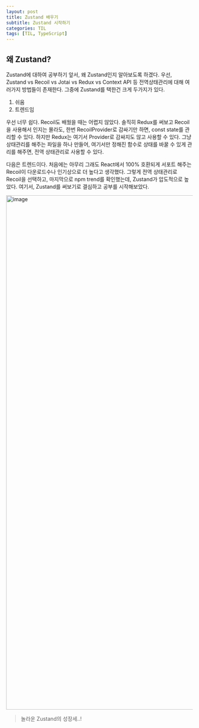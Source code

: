 ```yaml
---
layout: post
title: Zustand 배우기
subtitle: Zustand 시작하기
categories: TIL
tags: [TIL, TypeScript]
---
```


## 왜 Zustand?

Zustand에 대하여 공부하기 앞서, 왜 Zustand인지 알아보도록 하겠다. 우선, Zustand vs Recoil vs Jotai vs Redux vs Context API 등 전역상태관리에 대해 여러가지 방법들이 존재한다. 그중에 Zustand를 택한건 크게 두가지가 있다.

1. 쉬움
2. 트렌드임

우선 너무 쉽다. Recoil도 배웠을 때는 어렵지 않았다. 솔직히 Redux를 써보고 Recoil을 사용해서 인지는 몰라도, 한번 RecoilProvider로 감싸기만 하면, const state를 관리할 수 있다. 하지만 Redux는 여기서 Provider로 감싸지도 않고 사용할 수 있다. 그냥 상태관리를 해주는 파일을 하나 만들어, 여기서만 정해진 함수로 상태를 바꿀 수 있게 관리를 해주면, 전역 상태관리로 사용할 수 있다.

다음은 트렌드이다. 처음에는 아무리 그래도 React에서 100% 호환되게 서포트 해주는 Recoil이 다운로드수나 인기상으로 더 높다고 생각했다. 그렇게 전역 상태관리로 Recoil을 선택하고, 마지막으로 npm trend를 확인했는데, Zustand가 압도적으로 높았다. 여기서, Zustand를 써보기로 결심하고 공부를 시작해보았다.

<img width="1387" alt="image" src="https://user-images.githubusercontent.com/66371206/177025269-8f208795-796f-4f38-88a9-84452da95117.png">

> 놀라운 Zustand의 성장세..!

##
